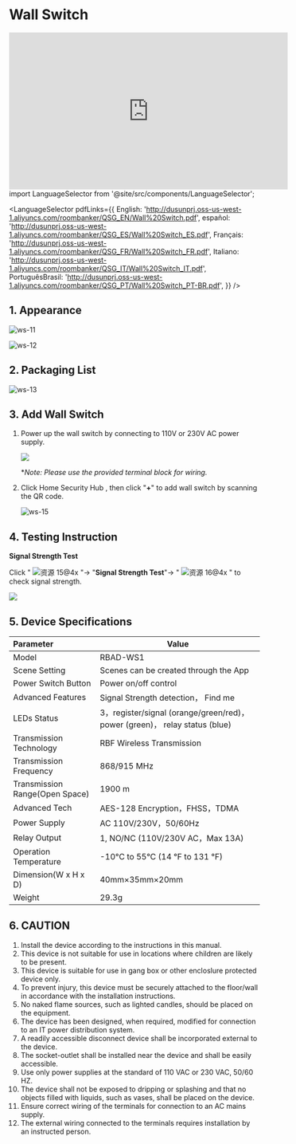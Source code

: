 # Wall Switch

<div class="centered-video">
<iframe width="560" height="315" src="https://www.youtube.com/embed/sTR1eejzWsk?si=ytDrijssuAqkMDnJ" title="YouTube video player" frameborder="0" allow="accelerometer; autoplay; clipboard-write; encrypted-media; gyroscope; picture-in-picture; web-share" allowfullscreen></iframe>
</div>
import LanguageSelector from '@site/src/components/LanguageSelector';

<LanguageSelector pdfLinks={{
  English: 'http://dusunprj.oss-us-west-1.aliyuncs.com/roombanker/QSG_EN/Wall%20Switch.pdf',
  español: 'http://dusunprj.oss-us-west-1.aliyuncs.com/roombanker/QSG_ES/Wall%20Switch_ES.pdf',
  Français: 'http://dusunprj.oss-us-west-1.aliyuncs.com/roombanker/QSG_FR/Wall%20Switch_FR.pdf',
  Italiano: 'http://dusunprj.oss-us-west-1.aliyuncs.com/roombanker/QSG_IT/Wall%20Switch_IT.pdf',
  PortuguêsBrasil: 'http://dusunprj.oss-us-west-1.aliyuncs.com/roombanker/QSG_PT/Wall%20Switch_PT-BR.pdf',
}} />

## 1. Appearance

![ws-11](https://dusunprj.oss-us-west-1.aliyuncs.com/ws-11.png)

![ws-12](https://dusunprj.oss-us-west-1.aliyuncs.com/ws-12.png)

## 2. Packaging List

![ws-13](https://dusunprj.oss-us-west-1.aliyuncs.com/ws-13.png)

## 3. Add Wall Switch

1. Power up the wall switch by connecting to 110V or 230V AC power supply.

   ![](https://dusunprj.oss-us-west-1.aliyuncs.com/ws-14.png)

   **Note: Please use the provided terminal block for wiring.*

   

2. Click Home Security Hub , then click "**+**"  to add wall switch by scanning the QR code.

   ![ws-15](https://dusunprj.oss-us-west-1.aliyuncs.com/ws-15.png)

   

## 4. Testing Instruction

**Signal Strength Test**

Click  " ![资源 15@4x](https://dusunprj.oss-us-west-1.aliyuncs.com/%E8%B5%84%E6%BA%90%2015@4x.png) "→ "**Signal Strength Test**"→  " ![资源 16@4x](https://dusunprj.oss-us-west-1.aliyuncs.com/%E8%B5%84%E6%BA%90%2016@4x.png) "  to check signal strength.

![](https://dusunprj.oss-us-west-1.aliyuncs.com/MC-3.png)

## 5. Device Specifications

| Parameter                      | Value                                                        |
| :----------------------------- | ------------------------------------------------------------ |
| Model                          | RBAD-WS1                                                     |
| Scene Setting                  | Scenes can be created through the App                        |
| Power Switch Button            | Power on/off control                                         |
| Advanced Features              | Signal Strength detection， Find me                          |
| LEDs Status                    | 3，register/signal (orange/green/red)， power (green)， relay status (blue) |
| Transmission Technology        | RBF Wireless Transmission                                    |
| Transmission Frequency         | 868/915 MHz                                                  |
| Transmission Range(Open Space) | 1900 m                                                       |
| Advanced Tech                  | AES-128 Encryption，FHSS，TDMA                               |
| Power Supply                   | AC 110V/230V，50/60Hz                                        |
| Relay Output                   | 1, NO/NC (110V/230V AC，Max 13A)                             |
| Operation Temperature          | -10°C to 55°C (14 °F to 131 °F)                              |
| Dimension(W x H x D)           | 40mm×35mm×20mm                                               |
| Weight                         | 29.3g                                                        |

## 6. CAUTION

1. Install the device according to the instructions in this manual.
2. This device is not suitable for use in locations where children are likely to be present.
3. This device is suitable for use in gang box or other encloslure protected device only.
4. To prevent injury, this device must be securely attached to the floor/wall in accordance with the installation instructions.
5. No naked flame sources, such as lighted candles, should be placed on the equipment.
6. The device has been designed, when required, modified for connection to an IT power distribution system.
7. A readily accessible disconnect device shall be incorporated external to the device.
8. The socket-outlet shall be installed near the device and shall be easily accessible.
9. Use only power supplies at the standard of 110 VAC or 230 VAC, 50/60 HZ.
10. The device shall not be exposed to dripping or splashing and that no objects filled with liquids, such as vases, shall be placed on the device.
11. Ensure correct wiring of the terminals for connection to an AC mains supply.
12. The external wiring connected to the terminals requires installation by an instructed person.

